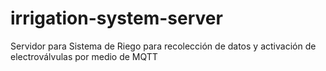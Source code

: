 # irrigation-system-server
Servidor para Sistema de Riego para recolección de datos y activación de electroválvulas por medio de MQTT
